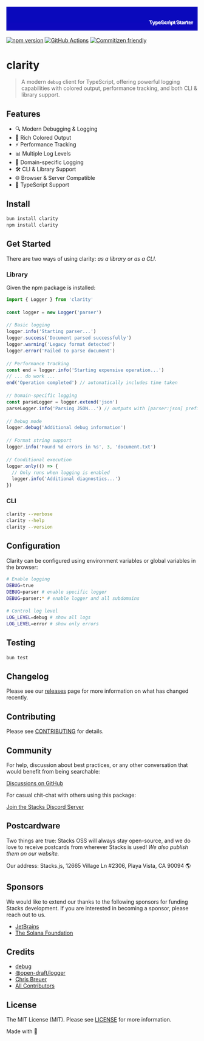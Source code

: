 <p align="center"><img src=".github/art/cover.jpg" alt="Social Card of this repo"></p>

[![npm version][npm-version-src]][npm-version-href]
[![GitHub Actions][github-actions-src]][github-actions-href]
[![Commitizen friendly](https://img.shields.io/badge/commitizen-friendly-brightgreen.svg)](http://commitizen.github.io/cz-cli/)
<!-- [![npm downloads][npm-downloads-src]][npm-downloads-href] -->
<!-- [![Codecov][codecov-src]][codecov-href] -->

# clarity

> A modern `debug` client for TypeScript, offering powerful logging capabilities with colored output, performance tracking, and both CLI & library support.

## Features

- 🔍 Modern Debugging & Logging
- 🎨 Rich Colored Output
- ⚡ Performance Tracking
- 📊 Multiple Log Levels
- 🎯 Domain-specific Logging
- 🛠️ CLI & Library Support
- 🌐 Browser & Server Compatible
- 💪 TypeScript Support

## Install

```bash
bun install clarity
npm install clarity
```

## Get Started

There are two ways of using clarity: _as a library or as a CLI._

### Library

Given the npm package is installed:

```ts
import { Logger } from 'clarity'

const logger = new Logger('parser')

// Basic logging
logger.info('Starting parser...')
logger.success('Document parsed successfully')
logger.warning('Legacy format detected')
logger.error('Failed to parse document')

// Performance tracking
const end = logger.info('Starting expensive operation...')
// ... do work ...
end('Operation completed') // automatically includes time taken

// Domain-specific logging
const parseLogger = logger.extend('json')
parseLogger.info('Parsing JSON...') // outputs with [parser:json] prefix

// Debug mode
logger.debug('Additional debug information')

// Format string support
logger.info('Found %d errors in %s', 3, 'document.txt')

// Conditional execution
logger.only(() => {
  // Only runs when logging is enabled
  logger.info('Additional diagnostics...')
})
```

### CLI

```bash
clarity --verbose
clarity --help
clarity --version
```

## Configuration

Clarity can be configured using environment variables or global variables in the browser:

```bash
# Enable logging
DEBUG=true
DEBUG=parser # enable specific logger
DEBUG=parser:* # enable logger and all subdomains

# Control log level
LOG_LEVEL=debug # show all logs
LOG_LEVEL=error # show only errors
```

## Testing

```bash
bun test
```

## Changelog

Please see our [releases](https://github.com/stacksjs/clarity/releases) page for more information on what has changed recently.

## Contributing

Please see [CONTRIBUTING](.github/CONTRIBUTING.md) for details.

## Community

For help, discussion about best practices, or any other conversation that would benefit from being searchable:

[Discussions on GitHub](https://github.com/stacksjs/clarity/discussions)

For casual chit-chat with others using this package:

[Join the Stacks Discord Server](https://discord.gg/stacksjs)

## Postcardware

Two things are true: Stacks OSS will always stay open-source, and we do love to receive postcards from wherever Stacks is used! _We also publish them on our website._

Our address: Stacks.js, 12665 Village Ln #2306, Playa Vista, CA 90094 🌎

## Sponsors

We would like to extend our thanks to the following sponsors for funding Stacks development. If you are interested in becoming a sponsor, please reach out to us.

- [JetBrains](https://www.jetbrains.com/)
- [The Solana Foundation](https://solana.com/)

## Credits

- [debug](https://github.com/debug-js/debug)
- [@open-draft/logger](https://github.com/open-draft/logger)
- [Chris Breuer](https://github.com/chrisbbreuer)
- [All Contributors](../../contributors)

## License

The MIT License (MIT). Please see [LICENSE](LICENSE.md) for more information.

Made with 💙

<!-- Badges -->
[npm-version-src]: https://img.shields.io/npm/v/bun-ts-starter?style=flat-square
[npm-version-href]: https://npmjs.com/package/bun-ts-starter
[github-actions-src]: https://img.shields.io/github/actions/workflow/status/stacksjs/ts-starter/ci.yml?style=flat-square&branch=main
[github-actions-href]: https://github.com/stacksjs/ts-starter/actions?query=workflow%3Aci

<!-- [codecov-src]: https://img.shields.io/codecov/c/gh/stacksjs/ts-starter/main?style=flat-square
[codecov-href]: https://codecov.io/gh/stacksjs/ts-starter -->
